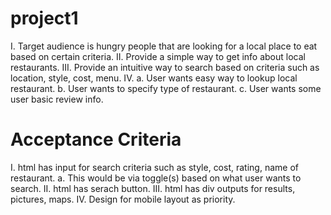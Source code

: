 # project1

I.      Target audience is hungry people that are looking for a local place to eat based on certain criteria.
II.     Provide a simple way to get info about local restaurants.
III.    Provide an intuitive way to search based on criteria such as location, style, cost, menu.
IV.     a. User wants easy way to lookup local restaurant.
        b. User wants to specify type of restaurant.
        c. User wants some user basic review info.
  
# Acceptance Criteria
I.      html has input for search criteria such as style, cost, rating, name of restaurant.
        a.  This would be via toggle(s) based on what user wants to search.
II.     html has serach button.
III.    html has div outputs for results, pictures, maps.
IV.     Design for mobile layout as priority. 






